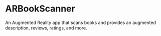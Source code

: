 # ARBookScanner
An Augmented Reality app that scans books and provides an augmented description, reviews, ratings, and more.
